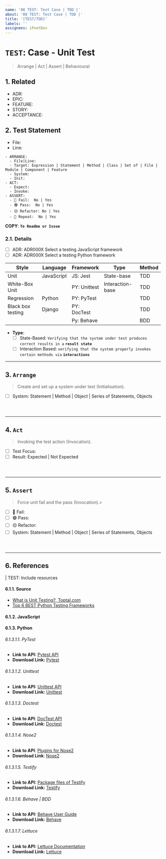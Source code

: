 ```yaml
---
name: '08 TEST: Test Case | TDD |'
about: '08 TEST: Test Case | TDD |'
title: '[TEST/TDD]'
labels: ''
assignees: iPoetDev
---
```


# `TEST`: Case - Unit Test

> Arrange | Act | Assert | Behavioural

## 1. Related

>

-   ADR: []('ADR:')
-   EPIC: []('EPIC:')
-   FEATURE: []('FEAT:')
-   STORY: []('STORY:')
-   ACCEPTANCE: []('ACCEPT:')

## 2. Test Statement

>

-   File:
-   Line:

```
- ARRANGE:
  - File|Line:
  - Target: Expression | Statement | Method | Class | Set of | File | Module | Component | Feature
  - System:
  - Init:
- ACT:
  - Expect:
  - Invoke:
- ASSERT:
  - 🔴 Fail:  No | Yes
  - 🟢 Pass:  No | Yes
  - 🟡 Refactor: No | Yes
  - 🔁 Repeat:  No | Yes
```

**COPY**: **`To Readme or Issue`**

### 2.1. Details

-   [ ] ADR: ADR000X Select a testing JavaScript framework
-   [ ] ADR: ADR000X Select a testing Python framework

| Style             | Language   | Framework    | Type             | Method |
| ----------------- | ---------- | ------------ | ---------------- | ------ |
| Unit              | JavaScript | JS: Jest     | State-base       | TDD    |
| White-Box Unit    |            | PY: Unittest | Interaction-base | TDD    |
| Regression        | Python     | PY: PyTest   |                  | TDD    |
| Black box testing | Django     | PY: DocTest  |                  | TDD    |
|                   |            | Py: Behave   |                  | BDD    |

-   **Type**:
    -   [ ] State-Based: `Verifying that the system under test produces correct results in a` **`result state`**
    -   [ ] Interaction Based: `verifying that the system properly invokes certain methods via` **`interactions`**

---

## 3. **`Arrange`**

> Create and set up a system under test (Initialisation).

-   [ ] System: Statement | Method | Object | Series of Statements, Objects

```python,javascript



```

---

## 4. **`Act`**

> Invoking the test action (Invocation).

-   [ ] Test Focus:
-   [ ] Result: Expected | Not Expected

```python,javascript



```

---

## 5. **`Assert`**

> Force unit fail and the pass (Invocation).>

-   [ ] 🔴 Fail:
-   [ ] 🟢 Pass:
-   [ ] 🟡 Refactor:
-   [ ] System: Statement | Method | Object | Series of Statements, Objects

```python,javascript



```

---

## 6. References

| TEST: Include resources

#### 6.1.1. Source

-   [What is Unit Testing?, Toptal.com](https://www.toptal.com/qa/how-to-write-testable-code-and-why-it-matters)
-   [Top 6 BEST Python Testing Frameworks](https://www.softwaretestinghelp.com/python-testing-frameworks/)

#### 6.1.2. JavaScript

#### 6.1.3. Python

###### 6.1.3.1.1. PyTest

-   **Link to API:** [Pytest API](https://docs.pytest.org/en/latest/reference.html)
-   **Download Link:** [Pytest](https://pypi.org/project/pytest/)

###### 6.1.3.1.2. Unittest

-   **Link to API:** [Unittest API](https://docs.python.org/3/library/unittest.html)
-   **Download Link:** [Unittest](https://github.com/Codewars/python-unittest)

###### 6.1.3.1.3. _Doctest_

-   **Link to API**: [DocTest API](https://docs.python.org/2/library/doctest.html#basic-api)
-   **Download Link**: [Doctest](https://github.com/onqtam/doctest)

###### 6.1.3.1.4. _Nose2_

-   **Link to API**: [Plugins for Nose2](https://nose2.readthedocs.io/en/release-0.3/plugins.html)
-   **Download Link**: [Nose2](https://pypi.org/project/nose2/)

###### 6.1.3.1.5. Testify

-   **Link to API:** [Package files of Testify](https://godoc.org/github.com/stretchr/testify)
-   **Download Link:** [Testify](https://pypi.org/project/testify/)

###### 6.1.3.1.6. Behave | BDD

-   **Link to API:** [Behave User Guide](https://behave.readthedocs.io/en/latest/)
-   **Download Link:** [Behave](https://pypi.org/project/behave/)

###### 6.1.3.1.7. Lettuce

-   **Link to API:** [Lettuce Documentation](http://lettuce.it/tutorial/simple.html)
-   **Download Link:** [Lettuce](https://pypi.org/project/lettuce/)
